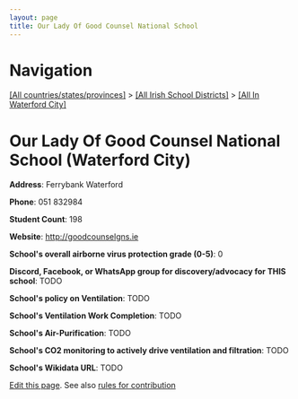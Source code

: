 ```yaml
---
layout: page
title: Our Lady Of Good Counsel National School
---
```

# Navigation

[[All countries/states/provinces]](../../..) > [[All Irish School Districts]](../..) > [[All In Waterford City]](..)

# Our Lady Of Good Counsel National School (Waterford City)

**Address**: Ferrybank Waterford

**Phone**: 051 832984

**Student Count**: 198

**Website**: <http://goodcounselgns.ie>

**School's overall airborne virus protection grade (0-5)**: 0

**Discord, Facebook, or WhatsApp group for discovery/advocacy for THIS school**: TODO

**School's policy on Ventilation**: TODO

**School's Ventilation Work Completion**: TODO

**School's Air-Purification**: TODO

**School's CO2 monitoring to actively drive ventilation and filtration**: TODO

**School's Wikidata URL**: TODO


[Edit this page](https://github.com/ventilate-schools/Ireland/edit/main/./Waterford_City/Our_Lady_Of_Good_Counsel_National_School.md). See also [rules for contribution](../../../contribution-rules/)